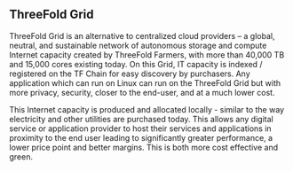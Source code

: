 ## ThreeFold Grid

ThreeFold Grid is an alternative to centralized cloud providers – a global, neutral, and sustainable network of autonomous storage and compute Internet capacity created by ThreeFold Farmers, with more than 40,000 TB and 15,000 cores existing today. On this Grid, IT capacity is indexed / registered on the TF Chain for easy discovery by purchasers. Any application which can run on Linux can run on the ThreeFold Grid but with more privacy, security, closer to the end-user, and at a much lower cost.

This Internet capacity is produced and allocated locally - similar to the way electricity and other utilities are purchased today. This allows any digital service or application provider to host their services and applications in proximity to the end user leading to significantly greater performance, a lower price point and better margins. This is both more cost effective and green.
